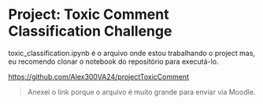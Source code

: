# Project: Toxic Comment Classification Challenge

toxic_classification.ipynb é o arquivo onde estou trabalhando o project
mas, eu recomendo clonar o notebook do repositório para executá-lo.

https://github.com/Alex300VA24/projectToxicComment

> Anexei o link porque o arquivo é muito grande para enviar via Moodle.
